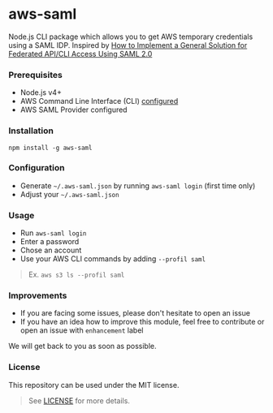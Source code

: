 # aws-saml

Node.js CLI package which allows you to get AWS temporary credentials using a SAML IDP. Inspired by 
[How to Implement a General Solution for Federated API/CLI Access Using SAML 2.0][1]

### Prerequisites

- Node.js v4+
- AWS Command Line Interface (CLI) [configured][2]
- AWS SAML Provider configured

### Installation

`npm install -g aws-saml`

### Configuration

* Generate `~/.aws-saml.json` by running `aws-saml login` (first time only)
* Adjust your `~/.aws-saml.json`

### Usage

* Run `aws-saml login`
* Enter a password
* Chose an account
* Use your AWS CLI commands by adding `--profil saml`

> Ex. `aws s3 ls --profil saml`

### Improvements

* If you are facing some issues, please don't hesitate to open an issue
* If you have an idea how to improve this module, feel free to contribute or open an issue with `enhancement` label

We will get back to you as soon as possible.

### License

This repository can be used under the MIT license.
> See [LICENSE][3] for more details.

[1]: https://aws.amazon.com/ru/blogs/security/how-to-implement-a-general-solution-for-federated-apicli-access-using-saml-2-0
[2]: https://docs.aws.amazon.com/cli/latest/userguide/cli-chap-getting-started.html
[3]: https://github.com/ddimitrioglo/web-boost/blob/master/LICENSE
